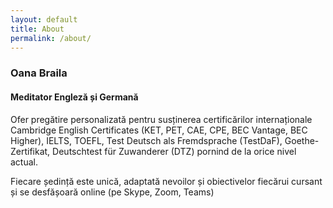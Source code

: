 ```yaml
---
layout: default
title: About
permalink: /about/
---
```


### Oana Braila
#### Meditator Engleză și Germană

Ofer pregătire personalizată pentru susținerea certificărilor internaționale Cambridge English Certificates (KET, PET, CAE, CPE, BEC Vantage, BEC Higher), IELTS, TOEFL, Test Deutsch als Fremdsprache (TestDaF), Goethe-Zertifikat, Deutschtest für Zuwanderer (DTZ) pornind de la orice nivel actual. 

Fiecare ședință este unică, adaptată nevoilor și obiectivelor fiecărui cursant și se desfășoară online (pe Skype, Zoom, Teams)